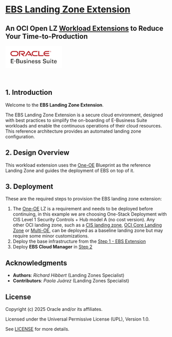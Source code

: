 
# **[EBS Landing Zone Extension](#)**
## **An OCI Open LZ [Workload Extensions](#) to Reduce Your Time-to-Production**
 <img src="../../commons/images/icon_ebs.jpg" height="70">

&nbsp; 

## **1. Introduction**
Welcome to the **EBS Landing Zone Extension**.

The EBS Landing Zone Extension is a secure cloud environment, designed with best practices to simplify the on-boarding of E-Business Suite workloads and enable the continuous operations of their cloud resources. This reference architecture provides an automated landing zone configuration.
&nbsp;

## **2. Design Overview**
This workload extension uses the [One-OE](https://github.com/oracle-quickstart/terraform-oci-open-lz/tree/master/blueprints/one-oe) Blueprint as the reference Landing Zone and guides the deployment of EBS on top of it.
&nbsp;

## **3. Deployment**

These are the required steps to provision the EBS landing zone extension:

 1. The [One-OE](https://github.com/oracle-quickstart/terraform-oci-open-lz/tree/master/blueprints/one-oe) LZ is a requirement and needs to be deployed before continuing, in this example we are choosing One-Stack Deployment with CIS Level 1 Security Controls + Hub model A (no cost version). Any other OCI landing zone, such as a [CIS landing zone](https://github.com/oci-landing-zones/oci-cis-landingzone-quickstart), [OCI Core Landing Zone](https://github.com/oci-landing-zones/terraform-oci-core-landingzone) or [Multi-OE](https://github.com/oci-landing-zones/oci-landing-zone-operating-entities/tree/master/blueprints/multi-oe/generic_v1/runtime), can be deployed as a baseline landing zone but may require some minor customizations.
 2. Deploy the base infrastructure from the [Step 1 - EBS Extension](1_ebs_extension/)
 3. Deploy **EBS Cloud Manager** in [Step 2](2_ebscm/)

## Acknowledgments <!-- omit from toc -->
* **Authors**: *Richard Hibbert* (Landing Zones Specialist) 
* **Contributors**: *Paola Juárez* (Landing Zones Specialist)
&nbsp;

## License <!-- omit from toc -->

Copyright (c) 2025 Oracle and/or its affiliates.

Licensed under the Universal Permissive License (UPL), Version 1.0.

See [LICENSE](/LICENSE) for more details.